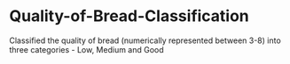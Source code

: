 # Quality-of-Bread-Classification
Classified the quality of bread (numerically represented between 3-8) into three categories - Low, Medium and Good
